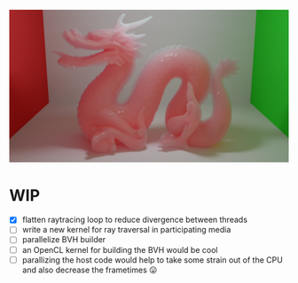 ![header](header.png)

# WIP
- [X] flatten raytracing loop to reduce divergence between threads
- [ ] write a new kernel for ray traversal in participating media
- [ ] parallelize BVH builder
- [ ] an OpenCL kernel for building the BVH would be cool
- [ ] parallizing the host code would help to take some strain out of the CPU and also decrease the frametimes  :stuck_out_tongue:
